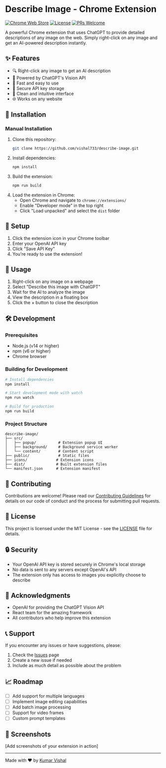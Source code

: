 # Describe Image - Chrome Extension

[![Chrome Web Store](https://img.shields.io/chrome-web-store/v/your-extension-id)](https://chrome.google.com/webstore/detail/your-extension-id)
[![License](https://img.shields.io/github/license/vishal733/describe-image)](LICENSE)
[![PRs Welcome](https://img.shields.io/badge/PRs-welcome-brightgreen.svg)](CONTRIBUTING.md)

A powerful Chrome extension that uses ChatGPT to provide detailed descriptions of any image on the web. Simply right-click on any image and get an AI-powered description instantly.

## ✨ Features

- 🔍 Right-click any image to get an AI description
- 🤖 Powered by ChatGPT's Vision API
- 🚀 Fast and easy to use
- 💾 Secure API key storage
- 🎨 Clean and intuitive interface
- 🌐 Works on any website

## 🚀 Installation

### Manual Installation

1. Clone this repository:
   ```bash
   git clone https://github.com/vishal733/describe-image.git
   ```
2. Install dependencies:
   ```bash
   npm install
   ```
3. Build the extension:
   ```bash
   npm run build
   ```
4. Load the extension in Chrome:
   - Open Chrome and navigate to `chrome://extensions/`
   - Enable "Developer mode" in the top right
   - Click "Load unpacked" and select the `dist` folder

## 🔑 Setup

1. Click the extension icon in your Chrome toolbar
2. Enter your OpenAI API key
3. Click "Save API Key"
4. You're ready to use the extension!

## 🎯 Usage

1. Right-click on any image on a webpage
2. Select "Describe this image with ChatGPT"
3. Wait for the AI to analyze the image
4. View the description in a floating box
5. Click the × button to close the description

## 🛠️ Development

### Prerequisites

- Node.js (v14 or higher)
- npm (v6 or higher)
- Chrome browser

### Building for Development

```bash
# Install dependencies
npm install

# Start development mode with watch
npm run watch

# Build for production
npm run build
```

### Project Structure

```
describe-image/
├── src/
│   ├── popup/          # Extension popup UI
│   ├── background/     # Background service worker
│   └── content/        # Content script
├── public/             # Static files
├── icons/             # Extension icons
├── dist/              # Built extension files
└── manifest.json      # Extension manifest
```

## 🤝 Contributing

Contributions are welcome! Please read our [Contributing Guidelines](CONTRIBUTING.md) for details on our code of conduct and the process for submitting pull requests.

## 📝 License

This project is licensed under the MIT License - see the [LICENSE](LICENSE) file for details.

## 🔒 Security

- Your OpenAI API key is stored securely in Chrome's local storage
- No data is sent to any servers except OpenAI's API
- The extension only has access to images you explicitly choose to describe

## 🙏 Acknowledgments

- OpenAI for providing the ChatGPT Vision API
- React team for the amazing framework
- All contributors who help improve this extension

## 📞 Support

If you encounter any issues or have suggestions, please:

1. Check the [Issues](https://github.com/vishal733/describe-image/issues) page
2. Create a new issue if needed
3. Include as much detail as possible about the problem

## 📈 Roadmap

- [ ] Add support for multiple languages
- [ ] Implement image editing capabilities
- [ ] Add batch image processing
- [ ] Support for video frames
- [ ] Custom prompt templates

## 📱 Screenshots

[Add screenshots of your extension in action]

---

Made with ❤️ by [Kumar Vishal](https://github.com/vishal733)
